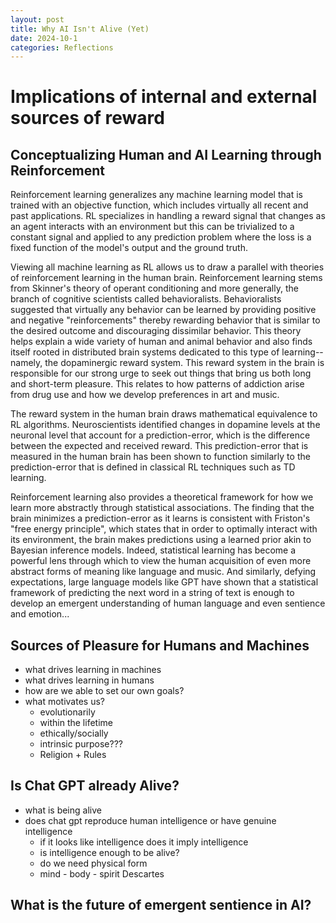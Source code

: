```yaml
---
layout: post
title: Why AI Isn't Alive (Yet)
date: 2024-10-1
categories: Reflections
---
```

# Implications of internal and external sources of reward
## Conceptualizing Human and AI Learning through Reinforcement

Reinforcement learning generalizes any machine learning model that is trained with an objective function, which includes virtually all recent and past applications. RL specializes in handling a  reward signal that changes as an agent interacts with an environment but this can be trivialized to a constant signal and applied to any prediction problem where the loss is a fixed function of the model's output and the ground truth. 

Viewing all machine learning as RL allows us to draw a parallel with theories of reinforcement learning in the human brain. Reinforcement learning stems from Skinner's theory of operant conditioning and more generally, the branch of cognitive scientists called behavioralists. Behavioralists suggested that virtually any behavior can be learned by providing positive and negative "reinforcements" thereby rewarding behavior that is similar to the desired outcome and discouraging dissimilar behavior. This theory helps explain a wide variety of human and animal behavior and also finds itself rooted in distributed brain systems dedicated to this type of learning--namely, the dopaminergic reward system. This reward system in the brain is responsible for our strong urge to seek out things that bring us both long and short-term pleasure. This relates to how patterns of addiction arise from drug use and how we develop preferences in art and music. 

The reward system in the human brain draws mathematical equivalence to RL algorithms. Neuroscientists identified changes in dopamine levels at the neuronal level that account for a prediction-error, which is the difference between the expected and received reward. This prediction-error that is measured in the human brain has been shown to function similarly to the prediction-error that is defined in classical RL techniques such as TD learning. 

Reinforcement learning also provides a theoretical framework for how we learn more abstractly through statistical associations. The finding that the brain minimizes a prediction-error as it learns is consistent with Friston's "free energy principle", which states that in order to optimally interact with its environment, the brain makes predictions using a learned prior akin to Bayesian inference models. Indeed, statistical learning has become a powerful lens through which to view the human acquisition of even more abstract forms of meaning like language and music. And similarly, defying expectations, large language models like GPT have shown that a statistical framework of predicting the next word in a string of text is enough to develop an emergent understanding of human language and even sentience and emotion...

## Sources of Pleasure for Humans and Machines

* what drives learning in machines
* what drives learning in humans
* how are we able to set our own goals?
* what motivates us? 
	* evolutionarily 
	* within the lifetime
	* ethically/socially
	* intrinsic purpose??? 
	* Religion + Rules
## Is Chat GPT already Alive?

* what is being alive
* does chat gpt reproduce human intelligence or have genuine intelligence
	* if it looks like intelligence does it imply intelligence
	* is intelligence enough to be alive?
	* do we need physical form
	* mind - body - spirit Descartes

## What is the future of emergent sentience in AI? 